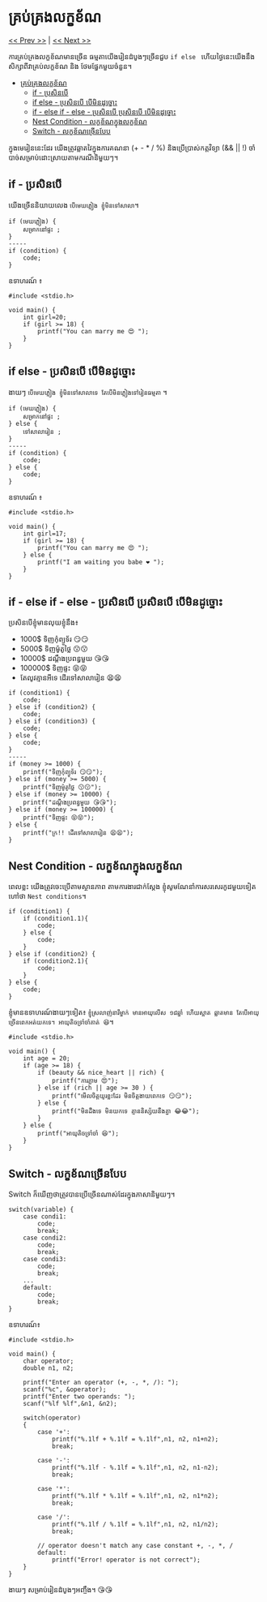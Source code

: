 # គ្រប់គ្រងលក្ខខ័ណ
[<< Prev >>](https://github.com/samreachyan/c-program-basic/tree/main/Condition "Previous") | [<< Next >>](https://github.com/samreachyan/c-program-basic/tree/main/Loop "Next")

ការគ្រប់គ្រងលក្ខខ័ណមានច្រើន ធម្មតាយើងរៀនដំបូងៗច្រើនជួប `if else ` ហើយថ្ងៃនេះយើងនឹង សិក្សាពីវាគ្រប់លក្ខខ័ណ និង ថែមផ្នែកមួយចំនួន។ 
- [គ្រប់គ្រងលក្ខខ័ណ](#គ្រប់គ្រងលក្ខខ័ណ)
  - [if - ប្រសិនបើ](#if---ប្រសិនបើ)
  - [if else - ប្រសិនបើ បើមិនដូច្នោះ](#if-else---ប្រសិនបើ-បើមិនដូច្នោះ)
  - [if - else if - else - ប្រសិនបើ ប្រសិនបើ បើមិនដូច្នោះ](#if---else-if---else---ប្រសិនបើ-ប្រសិនបើ-បើមិនដូច្នោះ)
  - [Nest Condition - លក្ខខ័ណក្នុងលក្ខខ័ណ](#nest-condition---លក្ខខ័ណក្នុងលក្ខខ័ណ)
  - [Switch - លក្ខខ័ណច្រើនបែប](#switch---លក្ខខ័ណច្រើនបែប)

ក្នុងមេរៀននេះដែរ យើងត្រូវឆ្លាតវៃក្នុងការគណនា (+ - * / %) និងប្រើប្រាស់កត្តវិទ្យា (&& || !) ចាំបាច់សម្រាប់ដោះស្រាយតាមករណីនិមួយៗ។ 

## if - ប្រសិនបើ
យើងច្រើននិយាយលេង `បើមេឃភ្លៀង ខ្ញុំមិនទៅសាលា`។
```
if (មេឃភ្លៀង) {
    សម្រាកនៅផ្ទះ ;
}
-----
if (condition) {
    code;
}
``` 

ឧទាហរណ៍ ៖

```
#include <stdio.h>

void main() {
    int girl=20;
    if (girl >= 18) {
        printf("You can marry me 😍 ");
    }
}
```

## if else - ប្រសិនបើ បើមិនដូច្នោះ
ងាយៗ `បើមេឃភ្លៀង ខ្ញុំមិនទៅសាលាទេ តែបើមិនភ្លៀងទៅរៀនធម្មតា` ។

```
if (មេឃភ្លៀង) {
    សម្រាកនៅផ្ទះ ;
} else {
    ទៅសាលារៀន ;
}
-----
if (condition) {
    code;
} else {
    code;
}
```

ឧទាហរណ៍ ៖

```
#include <stdio.h>

void main() {
    int girl=17;
    if (girl >= 18) {
        printf("You can marry me 😍 ");
    } else {
        printf("I am waiting you babe ❤️ ");
    }
}
```

## if - else if - else - ប្រសិនបើ ប្រសិនបើ បើមិនដូច្នោះ
ប្រសិនបើខ្ញុំមានលុយខ្ញុំនឹង៖
- 1000$ ទិញកុំព្យូទ័រ 😏😏
- 5000$ ទិញម៉ូតូថ្លៃ 😗😗
- 10000$ ដណ្តឹងប្រពន្ធមួយ 😘😘
- 100000$ ទិញផ្ទះ 😝😝
- តែលូវគ្មានអីទេ ដើរទៅសាលារៀន 😫😫

```
if (condition1) {
    code;
} else if (condition2) {
    code;
} else if (condition3) {
    code;
} else {
    code;
}
-----
if (money >= 1000) {
    printf("ទិញកុំព្យូទ័រ 😏😏");
} else if (money >= 5000) {
    printf("ទិញម៉ូតូថ្លៃ 😗😗");
} else if (money >= 10000) {
    printf("ដណ្តឹងប្រពន្ធមួយ 😘😘");
} else if (money >= 100000) {
    printf("ទិញផ្ទះ 😝😝");
} else {
    printf("ក្រ!! ដើរទៅសាលារៀន 😫😫");
}
```

## Nest Condition - លក្ខខ័ណក្នុងលក្ខខ័ណ
ពេលខ្លះ យើងត្រូវចេះប្រើតាមស្ថានភាព តាមការងារជាក់ស្តែង ខ្ញុំសូមណែនាំការសរសេរកូដមួយទៀតហៅថា `Nest conditions`។ 

```
if (condition1) {
    if (condition1.1){
        code;
    } else {
        code;
    }
} else if (condition2) {
    if (condition2.1){
        code;
    }
} else {
    code;
}
```

ខ្ញុំមានឧទាហរណ៍ងាយៗទៀត៖ `ខ្ញុំស្រលាញ់នារីម្នាក់ មានអាយុលើស ១៨ឆ្នាំ ហើយស្អាត ឆ្លាតមាន តែបើអាយុច្រើនពេកអត់យកទេ។ អាយុតិចទ្រាំចាំគាត់ 😆`។ 

```
#include <stdio.h>

void main() {
    int age = 20;
    if (age >= 18) {
        if (beauty && nice_heart || rich) {
            printf("ការភ្លាម 😍");
        } else if (rich || age >= 30 ) {
            printf("មើលចិត្តយូរខ្លះដែរ មិនចិត្តងាយពេកទេ 😏😏");
        } else {
            printf("មិនដឹងទេ មិនយកទេ គ្មាននិស្ស័យនឹងគ្នា 😂😂");
        }
    } else {
        printf("អាយុតិចទ្រាំចាំ 😆");
    }
}
```

## Switch - លក្ខខ័ណច្រើនបែប
Switch ក៏ឃើញថាត្រូវបានប្រើច្រើនណាស់ដែរក្នុងភាសានិមួយៗ។ 

```
switch(variable) {
    case condi1: 
        code;
        break;
    case condi2: 
        code;
        break;
    case condi3:
        code;
        break;
    ...
    default: 
        code;
        break;
}
```

ឧទាហរណ៍៖ 

```
#include <stdio.h>

void main() {
    char operator;
    double n1, n2;

    printf("Enter an operator (+, -, *, /): ");
    scanf("%c", &operator);
    printf("Enter two operands: ");
    scanf("%lf %lf",&n1, &n2);

    switch(operator)
    {
        case '+':
            printf("%.1lf + %.1lf = %.1lf",n1, n2, n1+n2);
            break;

        case '-':
            printf("%.1lf - %.1lf = %.1lf",n1, n2, n1-n2);
            break;

        case '*':
            printf("%.1lf * %.1lf = %.1lf",n1, n2, n1*n2);
            break;

        case '/':
            printf("%.1lf / %.1lf = %.1lf",n1, n2, n1/n2);
            break;

        // operator doesn't match any case constant +, -, *, /
        default:
            printf("Error! operator is not correct");
    }
}
```
ងាយៗ សម្រាប់រៀនដំបូងៗអញ្ចឹង។ 😘😘
